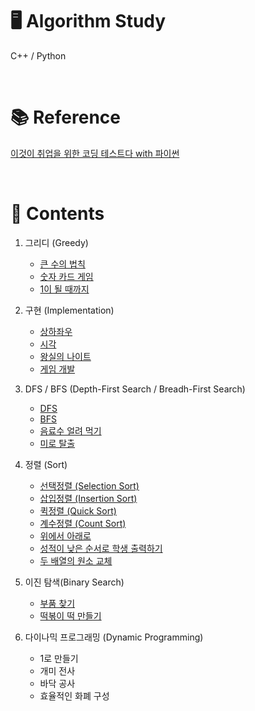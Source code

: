 # 🖥 Algorithm Study
C++ / Python

</br>

# 📚 Reference
[이것이 취업을 위한 코딩 테스트다 with 파이썬](https://www.hanbit.co.kr/store/books/look.php?p_code=B8945183661)

</br>

# 📑 Contents
1. 그리디 (Greedy)
    - [큰 수의 법칙](./Greedy/큰수의법칙(sol1).cpp)
    - [숫자 카드 게임](./Greedy/숫자카드게임.cpp)
    - [1이 될 때까지](./Greedy/1이될때까지(sol1).cpp)

2. 구현 (Implementation)
   - [상하좌우](./Implementation/상하좌우.cpp)
   - [시각](./Implementation/시각.cpp)
   - [왕실의 나이트](./Implementation/왕실의나이트.cpp)
   - [게임 개발](./Implementation/게임개발.cpp)

3. DFS / BFS (Depth-First Search / Breadh-First Search)
   - [DFS](./DFS_BFS/DFS.cpp)
   - [BFS](./DFS_BFS/BFS.cpp)
   - [음료수 얼려 먹기](./DFS_BFS/음료수얼려먹기.cpp)
   - [미로 탈출](./DFS_BFS/미로탈출.cpp)

4. 정렬 (Sort)
   - [선택정렬 (Selection Sort)](./Sort/SelectionSort.cpp)
   - [삽입정렬 (Insertion Sort)](./Sort/InsertionSort.cpp)
   - [퀵정렬 (Quick Sort)](./Sort/QuickSort.cpp)
   - [계수정렬 (Count Sort)](./Sort/CountSort.cpp)
   - [위에서 아래로](./Sort/위에서아래로.cpp)
   - [성적이 낮은 순서로 학생 출력하기](./Sort/성적이낮은순서로학생출력하기.cpp)
   - [두 배열의 원소 교체](./Sort/성적이낮은순서로학생출력하기.cpp)

5. 이진 탐색(Binary Search)
   - [부품 찾기](./Binary_Search/부품찾기.cpp)
   - [떡볶이 떡 만들기](./Binary_Search/./Binary_Search/부품찾기.cpp)

6. 다이나믹 프로그래밍 (Dynamic Programming)
   - 1로 만들기
   - 개미 전사
   - 바닥 공사
   - 효율적인 화폐 구성
